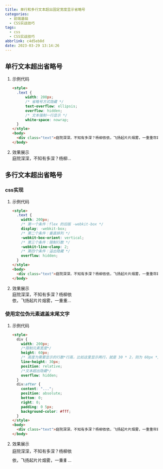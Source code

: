 ```yaml
---
title: 单行和多行文本超出固定宽度显示省略号
categories:
  - 前端基础
  - CSS实战技巧
tags:
  - css
  - CSS实战技巧
abbrlink: c4d5eb8d
date: 2023-03-29 13:14:26
---
```


## 单行文本超出省略号
1. 示例代码
    ```HTML
    <style>
      .text {
          width: 200px;
          /* 省略号方式隐藏 */
          text-overflow: ellipsis;
          overflow: hidden;
          /* 文本强制一行显示 */
          white-space: nowrap;
      }
    </style>
    <body>
      <div class="text">庭院深深，不知有多深？杨柳依依，飞扬起片片烟雾，一重重帘幕不知有多少层</div>
    </body>
    ```
2. 效果展示
    <div style="width: 200px; text-overflow: ellipsis; overflow: hidden; white-space: nowrap;">庭院深深，不知有多深？杨柳依依，飞扬起片片烟雾，一重重帘幕不知有多少层</div>

## 多行文本超出省略号

### css实现
1. 示例代码
    ```HTML
    <style>
      .text {
        width: 200px;
        /* 第一个条件：flex 的旧版 -webkit-box */
        display: -webkit-box;
        /* 第二个条件：垂直排列 */
        -webkit-box-orient: vertical;
        /* 第三个条件：限制行数 */
        -webkit-line-clamp: 2;
        /* 第四个条件：溢出隐藏 */
        overflow: hidden;
      }
    </style>
    <body>
      <div class="text">庭院深深，不知有多深？杨柳依依，飞扬起片片烟雾，一重重帘幕不知有多少层</div>
    </body>
    ```
2. 效果展示
    <div style="width: 200px; display: -webkit-box; -webkit-box-orient: vertical; -webkit-line-clamp: 2; overflow: hidden;">庭院深深，不知有多深？杨柳依依，飞扬起片片烟雾，一重重帘幕不知有多少层</div>

### 使用定位伪元素遮盖末尾文字
1. 示例代码
    ```HTML
    <style>
      div {
        width: 200px;
        /*限制元素宽度*/
        height: 60px;
        /* 高度为需要显示的行数*行高，比如这里显示两行，就是 30 * 2，则为 60px */
        line-height: 30px;
        position: relative;
        /*文本超出隐藏*/
        overflow: hidden;
      }
      div:after {
        content: "...";
        position: absolute;
        bottom: 0;
        right: 0;
        padding: 0 5px;
        background-color: #fff;
      }
    </style>
    <body>
      <div class="text">庭院深深，不知有多深？杨柳依依，飞扬起片片烟雾，一重重帘幕不知有多少层</div>
    </body>
    ```
2. 效果展示
    <style>
      #custom-text {
        width: 200px;
        height: 60px;
        line-height: 30px;
        position: relative;
        overflow: hidden;
      }
      #custom-text:after {
        content: "...";
        position: absolute;
        bottom: 0;
        right: 0;
        padding: 0 5px;
        background-color: #fff;
      }
    </style>
    <body>
      <div id="custom-text">庭院深深，不知有多深？杨柳依依，飞扬起片片烟雾，一重重帘幕不知有多少层</div>
    </body>
